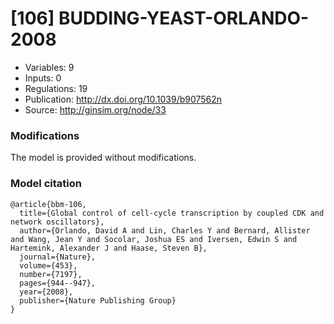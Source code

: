 # \[106\] BUDDING-YEAST-ORLANDO-2008

 - Variables: 9
 - Inputs: 0
 - Regulations: 19
 - Publication: http://dx.doi.org/10.1039/b907562n
 - Source: http://ginsim.org/node/33


### Modifications

The model is provided without modifications.

### Model citation

```
@article{bbm-106,
  title={Global control of cell-cycle transcription by coupled CDK and network oscillators},
  author={Orlando, David A and Lin, Charles Y and Bernard, Allister and Wang, Jean Y and Socolar, Joshua ES and Iversen, Edwin S and Hartemink, Alexander J and Haase, Steven B},
  journal={Nature},
  volume={453},
  number={7197},
  pages={944--947},
  year={2008},
  publisher={Nature Publishing Group}
}

```

